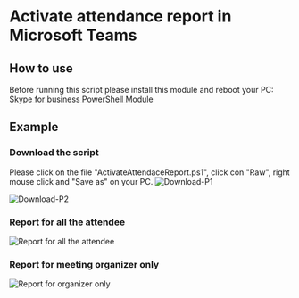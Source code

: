 # Activate attendance report in Microsoft Teams

## How to use

Before running this script please install this module and reboot your PC:
[Skype for business PowerShell Module](https://www.microsoft.com/download/details.aspx?id=39366)

## Example

### Download the script
Please click on the file "ActivateAttendaceReport.ps1", click con "Raw", right mouse click and "Save as" on your PC.
![Download-P1]()

![Download-P2]()

### Report for all the attendee
![Report for all the attendee]()

### Report for meeting organizer only
![Report for organizer only]()

